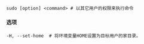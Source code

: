 ```
sudo [option] <command> # 以其它用户的权限来执行命令
```

#### 选项

```
-H, --set-home	# 将环境变量HOME设置为目标用户的家目录。
```


